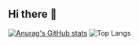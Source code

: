 ## Hi there 👋

[![Anurag's GitHub stats](https://github-readme-stats.vercel.app/api?username=naidess)](https://github.com/anuraghazra/github-readme-stats)
![Top Langs](https://github-readme-stats.vercel.app/api/top-langs/?username=naidess&hide_progress=true)

